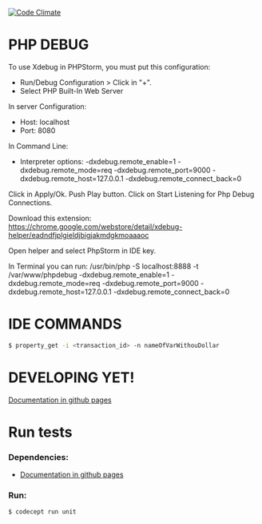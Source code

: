 [![Code Climate](https://codeclimate.com/github/tacnoman/dephpug/badges/gpa.svg)](https://codeclimate.com/github/tacnoman/dephpug)

# PHP DEBUG

To use Xdebug in PHPStorm, you must put this configuration:

- Run/Debug Configuration > Click in "+".
- Select PHP Built-In Web Server

In server Configuration:
- Host: localhost
- Port: 8080

In Command Line:
- Interpreter options: -dxdebug.remote_enable=1 -dxdebug.remote_mode=req -dxdebug.remote_port=9000 -dxdebug.remote_host=127.0.0.1 -dxdebug.remote_connect_back=0

Click in Apply/Ok.
Push Play button.
Click on Start Listening for Php Debug Connections.

Download this extension:
https://chrome.google.com/webstore/detail/xdebug-helper/eadndfjplgieldjbigjakmdgkmoaaaoc

Open helper and select PhpStorm in IDE key.


In Terminal you can run:
/usr/bin/php -S localhost:8888 -t /var/www/phpdebug -dxdebug.remote_enable=1 -dxdebug.remote_mode=req -dxdebug.remote_port=9000 -dxdebug.remote_host=127.0.0.1 -dxdebug.remote_connect_back=0


# IDE COMMANDS

```sh
$ property_get -i <transaction_id> -n nameOfVarWithouDollar
```

# DEVELOPING YET!

[Documentation in github pages](https://tacnoman.github.io/phpdbg)

# Run tests

### Dependencies:
- [Documentation in github pages](https://github.com/Codeception/Codeception)

### Run:

```sh
$ codecept run unit
```
